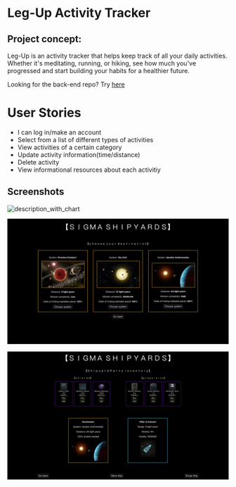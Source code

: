 # Leg-Up Activity Tracker

## Project concept:

Leg-Up is an activity tracker that helps keep track of all your daily activities. 
Whether it's meditating, running, or hiking, see how much you've progressed and start
building your habits for a healthier future. 

Looking for the back-end repo? Try [here](https://github.com/Ian-Ennis/activity_tracker_backend)


# User Stories


- I can log in/make an account
- Select from a list of different types of activities
- View activities of a certain category
- Update activity information(time/distance)
- Delete activity
- View informational resources about each activitiy


## Screenshots
![description_with_chart](https://github.com/Ian-Ennis/activity_tracker/tree/main/public/description_with_chartJS.png)

![chart_with_table](https://github.com/Ian-Ennis/sigma_shipyards/blob/main/public/deliverables/mission_select.png)

![resouces](https://github.com/Ian-Ennis/sigma_shipyards/blob/main/public/deliverables/shipyard.png)
